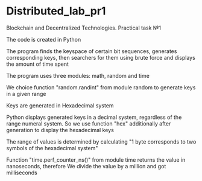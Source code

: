 # Distributed_lab_pr1
Blockchain and Decentralized Technologies. Practical task №1

The code is created in Python

The program finds the keyspace of certain bit sequences, generates corresponding keys, then searchers for them using brute force and displays the amount of time spent

The program uses three modules: math, random and time

We choice function "random.randint" from module random to generate keys in a given range

Keys are generated in Hexadecimal system

Python displays generated keys in a decimal system, regardless of the range numeral system. So we use function "hex" additionally after generation to display the hexadecimal keys

The range of values is determined by calculating "1 byte corresponds to two symbols of the hexadecimal system"

Function "time.perf_counter_ns()" from module time returns the value in nanoseconds, therefore We divide the value by a million and got milliseconds
